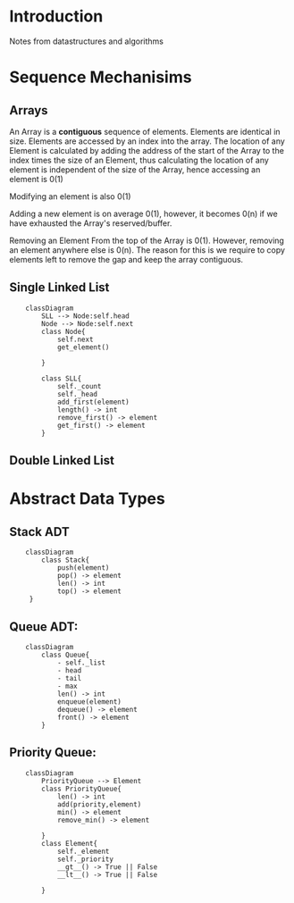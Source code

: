 # Introduction
Notes from datastructures and algorithms

# Sequence Mechanisims

## Arrays
An Array is a __contiguous__ sequence of elements.
Elements are identical in size. Elements are accessed
by an index into the array. The location of any Element
is calculated by adding the address of the start of the 
Array to the index times the size of an Element, thus
calculating the location of any element is independent of 
the size of the Array, hence accessing an element is 0(1)

Modifying an element is also 0(1)

Adding a new element is on average 0(1), however,
it becomes 0(n) if we have exhausted the Array's
reserved/buffer.

Removing an Element From the top of the Array is 0(1).
However, removing an element anywhere else is 0(n).
The reason for this is we require to copy elements
left to remove the gap and keep the array contiguous.

## Single Linked List
```mermaid
    classDiagram
        SLL --> Node:self.head
        Node --> Node:self.next
        class Node{
            self.next 
            get_element()
            
        }
        
        class SLL{
            self._count
            self._head
            add_first(element)
            length() -> int
            remove_first() -> element
            get_first() -> element
        }
```

## Double Linked List
# Abstract Data Types
## Stack ADT
```mermaid
    classDiagram
        class Stack{
            push(element)
            pop() -> element
            len() -> int
            top() -> element
     }

```
## Queue ADT:
```mermaid
    classDiagram
        class Queue{
            - self._list
            - head
            - tail
            - max
            len() -> int
            enqueue(element) 
            dequeue() -> element
            front() -> element
        }
```

## Priority Queue:
```mermaid
    classDiagram
        PriorityQueue --> Element
        class PriorityQueue{
            len() -> int
            add(priority,element) 
            min() -> element
            remove_min() -> element
            
        }
        class Element{
            self._element
            self._priority
            __gt__() -> True || False
            __lt__() -> True || False
            
        }
```



